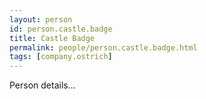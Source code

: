 ```yaml
---
layout: person
id: person.castle.badge
title: Castle Badge
permalink: people/person.castle.badge.html
tags: [company.ostrich]
---
```


Person details...